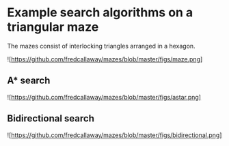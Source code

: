 # Example search algorithms on a triangular maze

The mazes consist of interlocking triangles arranged in a hexagon.

![https://github.com/fredcallaway/mazes/blob/master/figs/maze.png]

## A* search

![https://github.com/fredcallaway/mazes/blob/master/figs/astar.png]

## Bidirectional search

![https://github.com/fredcallaway/mazes/blob/master/figs/bidirectional.png]